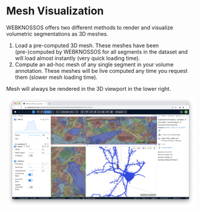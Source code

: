 # Mesh Visualization
WEBKNOSSOS offers two different methods to render and visualize volumetric segmentations as 3D meshes.

1. Load a pre-computed 3D mesh. These meshes have been (pre-)computed by WEBKNOSSOS for all segments in the dataset and will load almost instantly (very quick loading time).
2. Compute an ad-hoc mesh of any single segment in your volume annotation. These meshes will be live computed any time you request them (slower mesh loading time).

Mesh will always be rendered in the 3D viewport in the lower right. 

![Mesh in the 3D Viewport](images/mesh_3D_viewport.jpeg)



